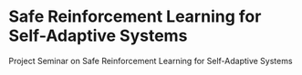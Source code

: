 # Safe Reinforcement Learning for Self-Adaptive Systems
Project Seminar on Safe Reinforcement Learning for Self-Adaptive Systems
